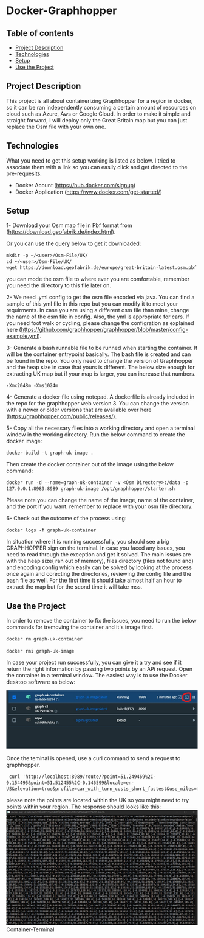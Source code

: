 # Docker-Graphhopper
## Table of contents
* [Project Description](#Project-Description)
* [Technologies](#technologies)
* [Setup](#setup)
* [Use the Project](#Use-the-Project)

## Project Description
This project is all about containerizing Graphhopper for a region in docker, so it can be ran independently consuming a certain amount of resources on cloud such as Azure, Aws or Google Cloud. 
In order to make it simple and straight forward, I will deploy only the Great Britain map but you can just replace the Osm file with your own one. 

## Technologies


What you need to get this setup working is listed as below. I tried to associate them with a link so you can easily click and get directed to the pre-requesits. 

* Docker Acount (https://hub.docker.com/signup)
* Docker Application (https://www.docker.com/get-started/)

## Setup
1- Download your Osm map file in Pbf format from (https://download.geofabrik.de/index.html).

Or you can use the query below to get it downloaded:
```
mkdir -p ~/<user>/Osm-File/UK/
cd ~/<user>/Osm-File/UK/
wget https://download.geofabrik.de/europe/great-britain-latest.osm.pbf
```
you can mode the osm file to where ever you are comfortable, remember you need the directory to this file later on. 

2- We need .yml config to get the osm file encoded via java. You can find a sample of this yml file in this repo but you can modify it to meet your requirments. In case you are using a different osm file than mine, change the name of the osm file in config. Also, the yml is appropriate for cars. If you need foot walk or cycling, please change the configration as explained here (https://github.com/graphhopper/graphhopper/blob/master/config-example.yml).

3- Generate a bash runnable file to be runned when starting the container. It will be the container entrypoint basically. The bash file is created and can be found in the repo. You only need to change the version of Graphhopper and the heap size in case that yours is different. The below size enough for extracting UK map but if your map is larger, you can increase that numbers.
```
-Xmx2048m -Xms1024m
```

4- Generate a docker file using notepad. A dockerfile is already included in the repo for the graphhopper web version 3. You can change the version with a newer or older versions that are available over here (https://graphhopper.com/public/releases/). 

5- Copy all the necessary files into a working directory and open a terminal window in the working directory. Run the below command to create the docker image:
```
docker build -t graph-uk-image .
```
Then create the docker container out of the image using the below command:
```
docker run -d --name=graph-uk-container -v <Osm Directory>:/data -p 127.0.0.1:8989:8989 graph-uk-image /opt/graphhopper/starter.sh
```
Please note you can change the name of the image, name of the container, and the port if you want. remember to replace <Osm Directory> with your osm file directory. 

6- Check out the outcome of the process using:
```
docker logs -f graph-uk-container
```
In situation where it is running successfully, you should see a big GRAPHHOPPER sign on the terminal. In case you faced any issues, you need to read through the exception and get it solved. The main issues are with the heap size( ran out of memory), files directory (files not found and) and encoding config which easily can be solved by looking at the process once again and corecting the directories, reviewing the config file and the bash file as well. For the first time it should take almost half an hour to extract the map but for the scond time it will take mss. 

## Use the Project
In order to remove the container to fix the issues, you need to run the below commands for tremoving the container and it's image first. 
```
docker rm graph-uk-container

docker rmi graph-uk-image
```
In case your project run successfully, you can give it a try and see if it return the right information by passing two points by an APi request. 
Open the container in a terminal window. The easiest way is to use the Docker desktop software as below:

![Desktop Docker](./images/Desktop-Docker.jpg)

Once the teminal is opened, use a curl command to send a request to graphhopper. 
```
 curl 'http://localhost:8989/route/?point=51.249469%2C-0.154495&point=51.512455%2C-0.146599&locale=en-US&elevation=true&profile=car_with_turn_costs_short_fastest&use_miles=false&layer=Omniscale&details=road_class&points_encoded=false&instructions=false'
```
please note the points are located within the UK so you might need to try points within your region. The response should looks like this:
![Container Test](./images/Container-Terminal.jpg)Container-Terminal